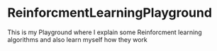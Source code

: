 # ReinforcmentLearningPlayground
This is my Playground where I explain some Reinforcment learning algorithms and also learn myself how they work
